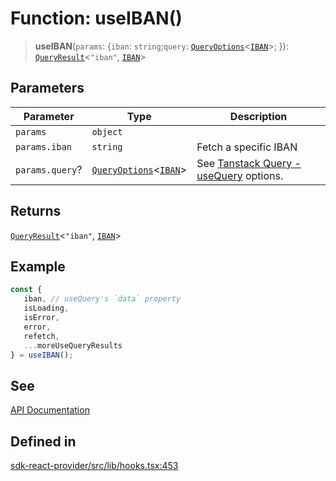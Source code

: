 # Function: useIBAN()

> **useIBAN**(`params`: \{`iban`: `string`;`query`: [`QueryOptions`](/docs/packages/sdk-react-provider/type-aliases/QueryOptions.md)\<[`IBAN`](/docs/packages/sdk-react-provider/interfaces/IBAN.md)\>; \}): [`QueryResult`](/docs/packages/sdk-react-provider/type-aliases/QueryResult.md)\<`"iban"`, [`IBAN`](/docs/packages/sdk-react-provider/interfaces/IBAN.md)\>

## Parameters

| Parameter | Type | Description |
| ------ | ------ | ------ |
| `params` | `object` |  |
| `params.iban` | `string` | Fetch a specific IBAN |
| `params.query`? | [`QueryOptions`](/docs/packages/sdk-react-provider/type-aliases/QueryOptions.md)\<[`IBAN`](/docs/packages/sdk-react-provider/interfaces/IBAN.md)\> | See [Tanstack Query - useQuery](https://tanstack.com/query/latest/docs/framework/react/reference/useQuery) options. |

## Returns

[`QueryResult`](/docs/packages/sdk-react-provider/type-aliases/QueryResult.md)\<`"iban"`, [`IBAN`](/docs/packages/sdk-react-provider/interfaces/IBAN.md)\>

## Example

```ts
const {
   iban, // useQuery's `data` property
   isLoading,
   isError,
   error,
   refetch,
   ...moreUseQueryResults
} = useIBAN();
```

## See

[API Documentation](https://monerium.dev/api-docs-v2#tag/ibans/operation/iban)

## Defined in

[sdk-react-provider/src/lib/hooks.tsx:453](https://github.com/monerium/js-monorepo/blob/main/packages/sdk-react-provider/src/lib/hooks.tsx#L453)
